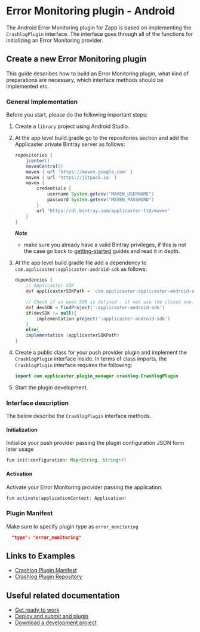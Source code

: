 # Error Monitoring plugin - Android

The Android Error Monitoring plugin for Zapp is based on implementing the `CrashlogPlugin` interface.
The interface goes through all of the functions for initializing an Error Monitoring provider.

## Create a new Error Monitoring plugin

This guide describes how to build an Error Monitoring plugin, what kind of preparations are necessary, which interface methods should be implemented etc.

### General Implementation

Before you start, please do the following important steps:

1. Create a `library` project using Android Studio.
2. At the app level build.gradle go to the repositories section and add the Applicaster private Bintray server as follows:

    ```gradle
    repositories {
        jcenter()
        mavenCentral()
        maven { url 'https://maven.google.com' }
        maven { url 'https://jitpack.io' }
        maven {
            credentials {
                username System.getenv("MAVEN_USERNAME")
                password System.getenv("MAVEN_PASSWORD")
            }
            url 'https://dl.bintray.com/applicaster-ltd/maven'
        }
    }
    ```

    *__Note__*
    * make sure you already have a valid Bintray privileges, if this is not the case go back to [getting-started](/getting-started/zapp-plugins.html) guides and read it in depth.

3. At the app level build.gradle file add a dependency to `com.applicaster:applicaster-android-sdk` as follows:

    ```gradle
    dependencies {
        // Applicaster SDK
        def applicasterSDKPath = 'com.applicaster:applicaster-android-sdk:4.1.1'

        // Check if an open SDK is defined - if not use the closed one.
        def devSDK = findProject(':applicaster-android-sdk')
        if(devSDK != null){
            implementation project(':applicaster-android-sdk')
        }
        else{
        implementation (applicasterSDKPath)
    }
    ```

4. Create a public class for your push provider plugin and implement the `CrashlogPlugin` interface inside. In terms of class imports, the `CrashlogPlugin` interface requires the following:

    ```java
    import com.applicaster.plugin_manager.crashlog.CrashlogPlugin
    ```
5. Start the plugin development.

### Interface description

The below describe the `CrashlogPlugin` interface methods.

#### Initialization

Initialize your push provider passing the plugin configuration JSON form later usage

```java
fun init(configuration: Map<String, String>?)
```

#### Activation

Activate your Error Monitoring provider passing the application.

```java
fun activate(applicationContext: Application)
```

### Plugin Manifest

Make sure to specify plugin type as `error_monitoring`
```json
  "type": "error_monitoring"
```

## Links to Examples

* [Crashlog Plugin Manifest](https://zapp.applicaster.com/admin/plugin_versions?id=crashlogs_appcenter&platform=android)
* [Crashlog Plugin Repository](https://github.com/applicaster/AppCenterCrashlogPlugin-Android)

## Useful related documentation

* [Get ready to work](/dev-env/intro.html)
* [Deploy and submit and plugin](/getting-started/deploy-and-submit.html)
* [Download a development project](/getting-started/download-development-project.html)
